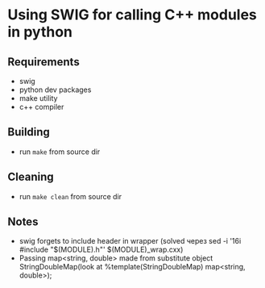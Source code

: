 # Using SWIG for calling C++ modules in python

## Requirements

* swig
* python dev packages
* make utility
* c++ compiler

## Building

* run `make` from source dir

## Cleaning

* run `make clean` from source dir


## Notes

* swig forgets to include header in wrapper (solved через sed -i '16i #include "$(MODULE).h"' $(MODULE)_wrap.cxx)
* Passing map<string, double> made from substitute object StringDoubleMap(look at %template(StringDoubleMap) map<string, double>);
